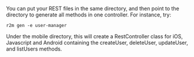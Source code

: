 You can put your REST files in the same directory, and then point to the directory to generate all methods in one controller.
For instance, try:

```
r2m gen -e user-manager
```
Under the mobile directory, this will create a RestController class for iOS, Javascript and Android containing the createUser, deleteUser, updateUser, and listUsers methods.

